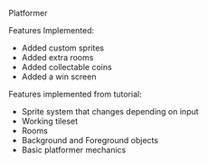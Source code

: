 Platformer

Features Implemented:
* Added custom sprites
* Added extra rooms
* Added collectable coins
* Added a win screen

Features implemented from tutorial:
* Sprite system that changes depending on input
* Working tileset
* Rooms
* Background and Foreground objects
* Basic platformer mechanics
